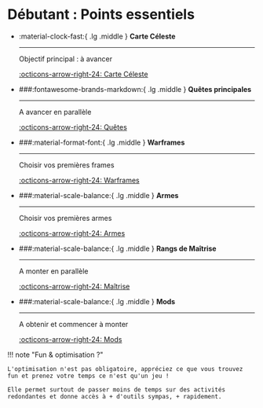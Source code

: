 # Débutant : Points essentiels

<div class="grid cards" markdown>

-   :material-clock-fast:{ .lg .middle } __Carte Céleste__

    ---

    Objectif principal : à avancer

    [:octicons-arrow-right-24: Carte Céleste](#carte-céleste)

-   ###:fontawesome-brands-markdown:{ .lg .middle } __Quêtes principales__

    ---

    A avancer en parallèle

    [:octicons-arrow-right-24: Quêtes](#quêtes)

-   ###:material-format-font:{ .lg .middle } __Warframes__

    ---

    Choisir vos premières frames

    [:octicons-arrow-right-24: Warframes](#warfrmes)

-   ###:material-scale-balance:{ .lg .middle } __Armes__

    ---

    Choisir vos premières armes

    [:octicons-arrow-right-24: Armes](#armes)

-   ###:material-scale-balance:{ .lg .middle } __Rangs de Maîtrise__

    ---

    A monter en parallèle

    [:octicons-arrow-right-24: Maîtrise](#maîtrise--mastery-rank)

-   ###:material-scale-balance:{ .lg .middle } __Mods__

    ---

    A obtenir et commencer à monter

    [:octicons-arrow-right-24: Mods](#mods)

</div>


!!! note "Fun & optimisation ?"

    L'optimisation n'est pas obligatoire, appréciez ce que vous trouvez fun et prenez votre temps ce n'est qu'un jeu !

    Elle permet surtout de passer moins de temps sur des activités redondantes et donne accès à + d'outils sympas, + rapidement.

 